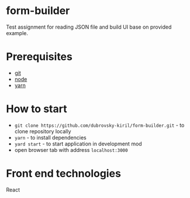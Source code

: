 # form-builder
Test assignment for reading JSON file and build UI base on provided example.

# Prerequisites
- [git](https://git-scm.com/)
- [node](https://nodejs.org/en/)
- [yarn](https://yarnpkg.com/lang/en/)

# How to start
- `git clone https://github.com/dubrovsky-kiril/form-builder.git` - to clone repository locally
- `yarn` - to install dependencies
- `yard start` - to start application in development mod
- open browser tab with address `localhost:3000`

# Front end technologies
React
